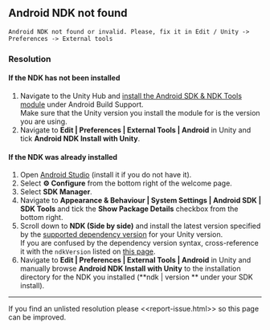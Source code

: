 ## Android NDK not found
```
Android NDK not found or invalid. Please, fix it in Edit / Unity -> Preferences -> External tools
```

### Resolution
#### If the NDK has not been installed
1. Navigate to the Unity Hub and [install the Android SDK & NDK Tools module](../../Unity%20Hub/Module%20Installation.md) under Android Build Support.  
   Make sure that the Unity version you install the module for is the version you are using.
1. Navigate to **Edit | Preferences | External Tools | Android** in Unity and tick **Android NDK Install with Unity**.

#### If the NDK was already installed
1. Open [Android Studio](https://developer.android.com/studio) (install it if you do not have it).
1. Select **⚙️ Configure** from the bottom right of the welcome page.
1. Select **SDK Manager**.
1. Navigate to **Appearance & Behaviour | System Settings | Android SDK | SDK Tools** and tick the **Show Package Details** checkbox from the bottom right.
1. Scroll down to **NDK (Side by side)** and install the latest version specified by the [supported dependency version](https://docs.unity3d.com/Manual/android-sdksetup.html#supported-dependency-versions) for your Unity version.  
   If you are confused by the dependency version syntax, cross-reference it with the `ndkVersion` listed on [this page](https://github.com/android/ndk/wiki/Unsupported-Downloads).
1. Navigate to **Edit | Preferences | External Tools | Android** in Unity and manually browse **Android NDK Install with Unity** to the installation directory for the NDK you installed (**ndk | version ** under your SDK install).


---

If you find an unlisted resolution please <<report-issue.html>> so this page can be improved.  